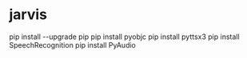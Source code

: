 # jarvis

pip install --upgrade pip
pip install pyobjc
pip install pyttsx3
pip install SpeechRecognition
pip install PyAudio